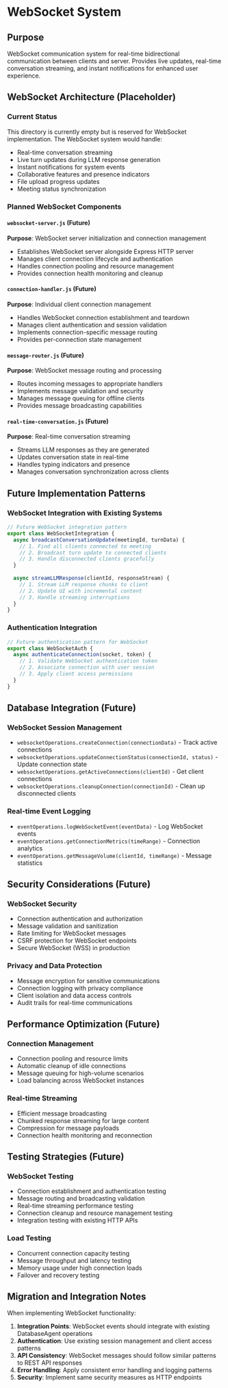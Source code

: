 # WebSocket System

## Purpose
WebSocket communication system for real-time bidirectional communication between clients and server. Provides live updates, real-time conversation streaming, and instant notifications for enhanced user experience.

## WebSocket Architecture (Placeholder)

### Current Status
This directory is currently empty but is reserved for WebSocket implementation. The WebSocket system would handle:

- Real-time conversation streaming
- Live turn updates during LLM response generation  
- Instant notifications for system events
- Collaborative features and presence indicators
- File upload progress updates
- Meeting status synchronization

### Planned WebSocket Components

#### `websocket-server.js` (Future)
**Purpose**: WebSocket server initialization and connection management
- Establishes WebSocket server alongside Express HTTP server
- Manages client connection lifecycle and authentication
- Handles connection pooling and resource management
- Provides connection health monitoring and cleanup

#### `connection-handler.js` (Future)  
**Purpose**: Individual client connection management
- Handles WebSocket connection establishment and teardown
- Manages client authentication and session validation
- Implements connection-specific message routing
- Provides per-connection state management

#### `message-router.js` (Future)
**Purpose**: WebSocket message routing and processing
- Routes incoming messages to appropriate handlers
- Implements message validation and security
- Manages message queuing for offline clients
- Provides message broadcasting capabilities

#### `real-time-conversation.js` (Future)
**Purpose**: Real-time conversation streaming
- Streams LLM responses as they are generated
- Updates conversation state in real-time
- Handles typing indicators and presence
- Manages conversation synchronization across clients

## Future Implementation Patterns

### WebSocket Integration with Existing Systems
```javascript
// Future WebSocket integration pattern
export class WebSocketIntegration {
  async broadcastConversationUpdate(meetingId, turnData) {
    // 1. Find all clients connected to meeting
    // 2. Broadcast turn update to connected clients
    // 3. Handle disconnected clients gracefully
  }
  
  async streamLLMResponse(clientId, responseStream) {
    // 1. Stream LLM response chunks to client
    // 2. Update UI with incremental content
    // 3. Handle streaming interruptions
  }
}
```

### Authentication Integration
```javascript
// Future authentication pattern for WebSocket
export class WebSocketAuth {
  async authenticateConnection(socket, token) {
    // 1. Validate WebSocket authentication token
    // 2. Associate connection with user session
    // 3. Apply client access permissions
  }
}
```

## Database Integration (Future)

### WebSocket Session Management
- `websocketOperations.createConnection(connectionData)` - Track active connections
- `websocketOperations.updateConnectionStatus(connectionId, status)` - Update connection state
- `websocketOperations.getActiveConnections(clientId)` - Get client connections
- `websocketOperations.cleanupConnection(connectionId)` - Clean up disconnected clients

### Real-time Event Logging
- `eventOperations.logWebSocketEvent(eventData)` - Log WebSocket events
- `eventOperations.getConnectionMetrics(timeRange)` - Connection analytics
- `eventOperations.getMessageVolume(clientId, timeRange)` - Message statistics

## Security Considerations (Future)

### WebSocket Security
- Connection authentication and authorization
- Message validation and sanitization
- Rate limiting for WebSocket messages
- CSRF protection for WebSocket endpoints
- Secure WebSocket (WSS) in production

### Privacy and Data Protection  
- Message encryption for sensitive communications
- Connection logging with privacy compliance
- Client isolation and data access controls
- Audit trails for real-time communications

## Performance Optimization (Future)

### Connection Management
- Connection pooling and resource limits
- Automatic cleanup of idle connections  
- Message queuing for high-volume scenarios
- Load balancing across WebSocket instances

### Real-time Streaming
- Efficient message broadcasting
- Chunked response streaming for large content
- Compression for message payloads
- Connection health monitoring and reconnection

## Testing Strategies (Future)

### WebSocket Testing
- Connection establishment and authentication testing
- Message routing and broadcasting validation  
- Real-time streaming performance testing
- Connection cleanup and resource management testing
- Integration testing with existing HTTP APIs

### Load Testing
- Concurrent connection capacity testing
- Message throughput and latency testing
- Memory usage under high connection loads
- Failover and recovery testing

## Migration and Integration Notes

When implementing WebSocket functionality:

1. **Integration Points**: WebSocket events should integrate with existing DatabaseAgent operations
2. **Authentication**: Use existing session management and client access patterns  
3. **API Consistency**: WebSocket messages should follow similar patterns to REST API responses
4. **Error Handling**: Apply consistent error handling and logging patterns
5. **Security**: Implement same security measures as HTTP endpoints